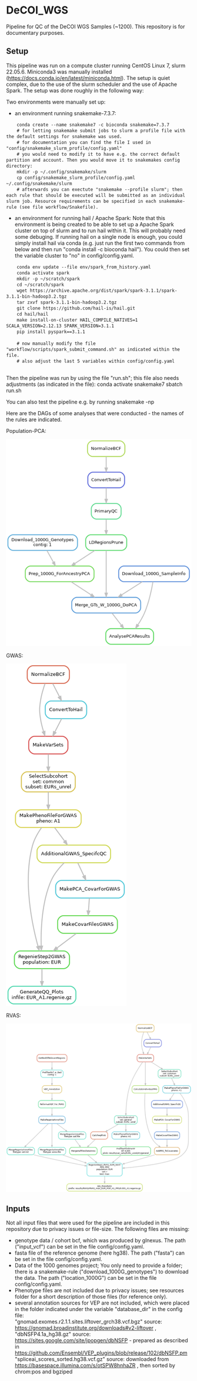 # DeCOI_WGS

Pipeline for QC of the DeCOI WGS Samples (~1200). This repository is for documentary purposes.

## Setup
This pipeline was run on a compute cluster running CentOS Linux 7, slurm 22.05.6. Miniconda3 was manually installed (https://docs.conda.io/en/latest/miniconda.html).
The setup is quiet complex, due to the use of the slurm scheduler and the use of Apache Spark. The setup was done roughly in the following way:

Two environments were manually set up: 
- an environment running snakemake-7.3.7:
```
	conda create --name snakemake7 -c bioconda snakemake=7.3.7
	# for letting snakemake submit jobs to slurm a profile file with the default settings for snakemake was used.
	# for documentation you can find the file I used in "config/snakemake_slurm_profile/config.yaml"
	# you would need to modify it to have e.g. the correct default partition and account. Then you would move it to snakemakes config directory:
	mkdir -p ~/.config/snakemake/slurm
	cp config/snakemake_slurm_profile/config.yaml ~/.config/snakemake/slurm
	# afterwards you can exectute "snakemake --profile slurm"; then each rule that should be executed will be submitted as an individual slurm job. Resource requirements can be specified in each snakemake-rule (see file workflow/Snakefile). 
```
- an environment for running hail / Apache Spark:
Note that this environment is being created to be able to set up a Apache Spark cluster on top of slurm and to run hail within it. This will probably need some debuging. If running hail on a single node is enough, you could simply install hail via conda (e.g. just run the first two commands from below and then run "conda install -c bioconda hail"). You could then set the variable cluster to "no" in config/config.yaml.

```
	conda env update --file env/spark_from_history.yaml
	conda activate spark
	mkdir -p ~/scratch/spark
	cd ~/scratch/spark
	wget https://archive.apache.org/dist/spark/spark-3.1.1/spark-3.1.1-bin-hadoop3.2.tgz
	tar zxvf spark-3.1.1-bin-hadoop3.2.tgz
	git clone https://github.com/hail-is/hail.git
	cd hail/hail
	make install-on-cluster HAIL_COMPILE_NATIVES=1 SCALA_VERSION=2.12.13 SPARK_VERSION=3.1.1
	pip install pyspark==3.1.1
	
	# now manually modify the file "workflow/scripts/spark_submit_command.sh" as indicated within the file.
	# also adjust the last 5 variables within config/config.yaml
	
```

Then the pipeline was run by using the file "run.sh"; this file also needs adjustments (as indicated in the file):
conda activate snakemake7
sbatch run.sh

You can also test the pipeline e.g. by running snakemake -np

Here are the DAGs of some analyses that were conducted - the names of the rules are indicated.

Population-PCA:

![PCA Pipeline](dag_PCA.png)

GWAS:

![GWAS Pipeline](dag_GWAS.png)

RVAS:

![RVAS Pipeline](dag_RVAS.png)


## Inputs
Not all input files that were used for the pipeline are included in this repository due to privacy issues or file-size. The following files are missing:
- genotype data / cohort bcf, which was produced by glnexus. The path ("input_vcf") can be set in the file config/config.yaml.
- fasta file of the reference genome (here hg38). The path ("fasta") can be set in the file config/config.yaml.
- Data of the 1000 genomes project; You only need to provide a folder; there is a snakemake-rule ("download_1000G_genotypes") to download the data. The path ("location_1000G") can be set in the file config/config.yaml.
- Phenotype files are not included due to privacy issues; see resources folder for a short description of those files (for reference only).
- several annotation sources for VEP are not included, which were placed in the folder indicated under the variable "database_dir" in the config file: <br>
"gnomad.exomes.r2.1.1.sites.liftover_grch38.vcf.bgz" source: https://gnomad.broadinstitute.org/downloads#v2-liftover , <br>
"dbNSFP4.1a_hg38.gz" source: https://sites.google.com/site/jpopgen/dbNSFP - prepared as described in https://github.com/Ensembl/VEP_plugins/blob/release/102/dbNSFP.pm <br>
"spliceai_scores_sorted.hg38.vcf.gz" source: downloaded from https://basespace.illumina.com/s/otSPW8hnhaZR , then sorted by chrom:pos and bgziped <br>


